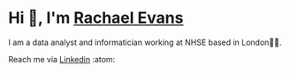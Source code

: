 
<!---
Rachael219/Rachael219 is a ✨ special ✨ repository because its `README.md` (this file) appears on your GitHub profile.
You can click the Preview link to take a look at your changes.
--->

# Hi 👋, I'm [Rachael Evans](https://www.linkedin.com/in/rachael-evans-65a44a169/)

I am a data analyst and informatician working at NHSE based in London👩‍💼. 

Reach me via [Linkedin](https://www.linkedin.com/in/rachael-evans-65a44a169/) :atom:
